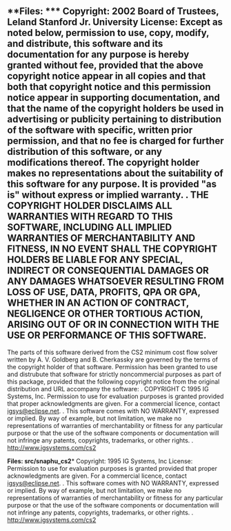 **Files: ***
Copyright: 2002 Board of Trustees, Leland Stanford Jr. University
License:
 Except as noted below, permission to use, copy, modify, and
 distribute, this software and its documentation for any purpose is
 hereby granted without fee, provided that the above copyright notice
 appear in all copies and that both that copyright notice and this
 permission notice appear in supporting documentation, and that the
 name of the copyright holders be used in advertising or publicity
 pertaining to distribution of the software with specific, written
 prior permission, and that no fee is charged for further distribution
 of this software, or any modifications thereof.  The copyright holder
 makes no representations about the suitability of this software for
 any purpose.  It is provided "as is" without express or implied
 warranty.
 .
 THE COPYRIGHT HOLDER DISCLAIMS ALL WARRANTIES WITH REGARD TO THIS
 SOFTWARE, INCLUDING ALL IMPLIED WARRANTIES OF MERCHANTABILITY AND
 FITNESS, IN NO EVENT SHALL THE COPYRIGHT HOLDERS BE LIABLE FOR ANY
 SPECIAL, INDIRECT OR CONSEQUENTIAL DAMAGES OR ANY DAMAGES WHATSOEVER
 RESULTING FROM LOSS OF USE, DATA, PROFITS, QPA OR GPA, WHETHER IN AN
 ACTION OF CONTRACT, NEGLIGENCE OR OTHER TORTIOUS ACTION, ARISING OUT
 OF OR IN CONNECTION WITH THE USE OR PERFORMANCE OF THIS SOFTWARE.
 -
 The parts of this software derived from the CS2 minimum cost flow
 solver written by A. V. Goldberg and B. Cherkassky are governed by the
 terms of the copyright holder of that software.  Permission has been
 granted to use and distrubute that software for strictly noncommercial
 purposes as part of this package, provided that the following
 copyright notice from the original distribution and URL accompany the
 software:
 .
   COPYRIGHT C 1995 IG Systems, Inc.  Permission to use for
   evaluation purposes is granted provided that proper
   acknowledgments are given.  For a commercial licence, contact
   igsys@eclipse.net.
 .
   This software comes with NO WARRANTY, expressed or implied. By way
   of example, but not limitation, we make no representations of
   warranties of merchantability or fitness for any particular
   purpose or that the use of the software components or
   documentation will not infringe any patents, copyrights,
   trademarks, or other rights.
 .
   http://www.igsystems.com/cs2



**Files: src/snaphu_cs2***
Copyright: 1995 IG Systems, Inc
License:
 Permission to use for evaluation purposes is granted provided that
 proper acknowledgments are given.  For a commercial licence, contact
 igsys@eclipse.net.
 .
 This software comes with NO WARRANTY, expressed or implied. By way
 of example, but not limitation, we make no representations of
 warranties of merchantability or fitness for any particular
 purpose or that the use of the software components or
 documentation will not infringe any patents, copyrights,
 trademarks, or other rights.
 .
 http://www.igsystems.com/cs2
